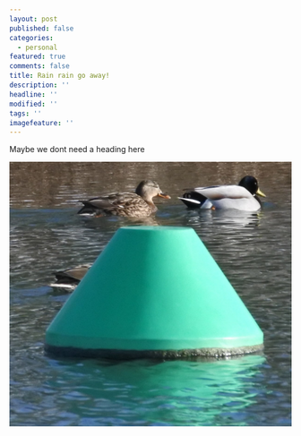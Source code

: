 ```yaml
---
layout: post
published: false
categories:
  - personal
featured: true
comments: false
title: Rain rain go away!
description: ''
headline: ''
modified: ''
tags: ''
imagefeature: ''
---
```

Maybe we dont need a heading here

![Buoy boy](/uploads/duckbuoy.jpg)
